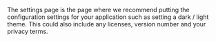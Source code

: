 ﻿The settings page is the page where we recommend putting the configuration settings for your application such as setting a dark / light theme. This could also include any licenses, version number and your privacy terms.